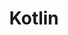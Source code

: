 ---
title: "Kotlin"
layout: category
permalink: /language/kotlin/
author_profile: true
taxonomy: Kotlin
---